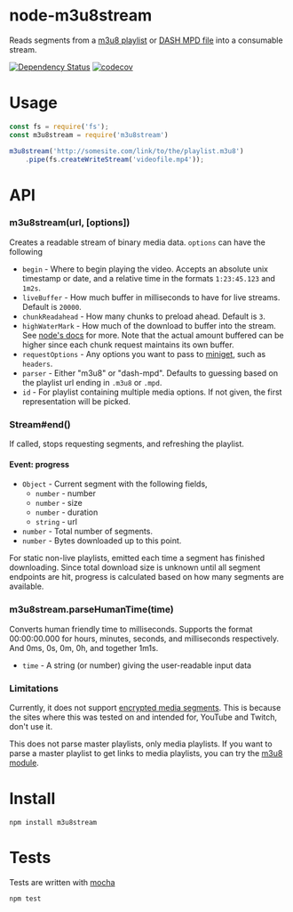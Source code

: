 # node-m3u8stream

Reads segments from a [m3u8 playlist][1] or [DASH MPD file][2] into a consumable stream.

[1]: https://tools.ietf.org/html/draft-pantos-http-live-streaming-20
[2]: https://dashif.org/docs/DASH-IF-IOP-v4.2-clean.pdf

[![Dependency Status](https://david-dm.org/fent/node-m3u8stream.svg)](https://david-dm.org/fent/node-m3u8stream)
[![codecov](https://codecov.io/gh/fent/node-m3u8stream/branch/master/graph/badge.svg)](https://codecov.io/gh/fent/node-m3u8stream)


# Usage

```js
const fs = require('fs');
const m3u8stream = require('m3u8stream')

m3u8stream('http://somesite.com/link/to/the/playlist.m3u8')
    .pipe(fs.createWriteStream('videofile.mp4'));
```


# API

### m3u8stream(url, [options])

Creates a readable stream of binary media data. `options` can have the following

* `begin` - Where to begin playing the video. Accepts an absolute unix timestamp or date, and a relative time in the formats `1:23:45.123` and `1m2s`.
* `liveBuffer` - How much buffer in milliseconds to have for live streams. Default is `20000`.
* `chunkReadahead` - How many chunks to preload ahead. Default is `3`.
* `highWaterMark` - How much of the download to buffer into the stream. See [node's docs](https://nodejs.org/api/stream.html#stream_constructor_new_stream_writable_options) for more. Note that the actual amount buffered can be higher since each chunk request maintains its own buffer.
* `requestOptions` - Any options you want to pass to [miniget](https://github.com/fent/node-miniget), such as `headers`.
* `parser` - Either "m3u8" or "dash-mpd". Defaults to guessing based on the playlist url ending in `.m3u8` or `.mpd`.
* `id` - For playlist containing multiple media options. If not given, the first representation will be picked.

### Stream#end()

If called, stops requesting segments, and refreshing the playlist.

#### Event: progress
* `Object` - Current segment with the following fields,
  - `number` - number
  - `number` - size
  - `number` - duration
  - `string` - url
* `number` - Total number of segments.
* `number` - Bytes downloaded up to this point.

For static non-live playlists, emitted each time a segment has finished downloading. Since total download size is unknown until all segment endpoints are hit, progress is calculated based on how many segments are available.

### m3u8stream.parseHumanTime(time)
Converts human friendly time to milliseconds. Supports the format  
00:00:00.000 for hours, minutes, seconds, and milliseconds respectively.  
And 0ms, 0s, 0m, 0h, and together 1m1s.

* `time` - A string (or number) giving the user-readable input data

### Limitations

Currently, it does not support [encrypted media segments](https://tools.ietf.org/html/draft-pantos-http-live-streaming-20#section-4.3.2.4). This is because the sites where this was tested on and intended for, YouTube and Twitch, don't use it.

This does not parse master playlists, only media playlists. If you want to parse a master playlist to get links to media playlists, you can try the [m3u8 module](https://github.com/tedconf/node-m3u8).


# Install

    npm install m3u8stream


# Tests
Tests are written with [mocha](https://mochajs.org)

```bash
npm test
```

